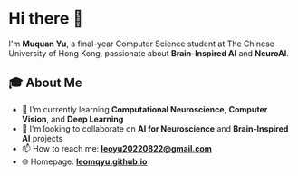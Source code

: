 # Hi there 👋

I'm **Muquan Yu**, a final-year Computer Science student at The Chinese University of Hong Kong, passionate about **Brain-Inspired AI** and **NeuroAI**.

## 🎓 About Me
- 🌱 I'm currently learning **Computational Neuroscience**, **Computer Vision**, and **Deep Learning**
- 👯 I'm looking to collaborate on **AI for Neuroscience** and **Brain-Inspired AI** projects
- 📫 How to reach me: **leoyu20220822@gmail.com**
- 🌐 Homepage: **[leomqyu.github.io](https://leomqyu.github.io)**
